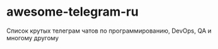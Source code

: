# awesome-telegram-ru
Список крутых телеграм чатов по программированию, DevOps, QA и многому другому
